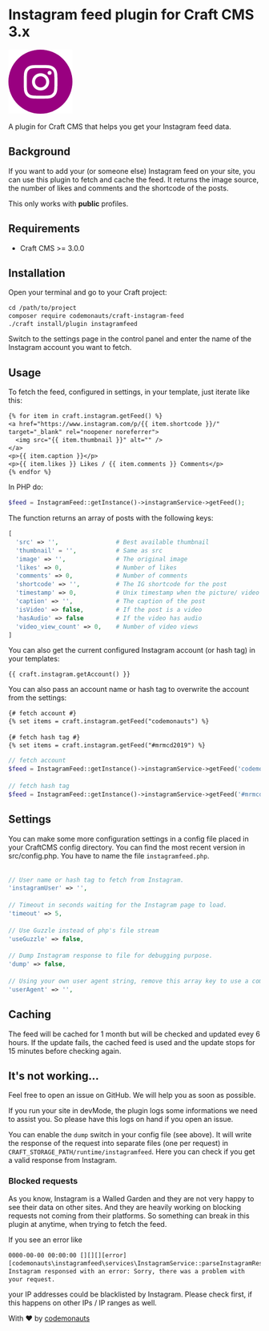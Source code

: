 # Instagram feed plugin for Craft CMS 3.x

![Icon](resources/instagram.png)

A plugin for Craft CMS that helps you get your Instagram feed data.

## Background

If you want to add your (or someone else) Instagram feed on your site, you can use this plugin to fetch and cache the feed. It returns the image source, the number of likes and comments and the shortcode of the posts.

This only works with **public** profiles. 

## Requirements

 * Craft CMS >= 3.0.0

## Installation

Open your terminal and go to your Craft project:

``` shell
cd /path/to/project
composer require codemonauts/craft-instagram-feed
./craft install/plugin instagramfeed
```

Switch to the settings page in the control panel and enter the name of the Instagram account you want to fetch.

## Usage

To fetch the feed, configured in settings, in your template, just iterate like this:

``` twig
{% for item in craft.instagram.getFeed() %}
<a href="https://www.instagram.com/p/{{ item.shortcode }}/" target="_blank" rel="noopener noreferrer">
  <img src="{{ item.thumbnail }}" alt="" />
</a>
<p>{{ item.caption }}</p>
<p>{{ item.likes }} Likes / {{ item.comments }} Comments</p>
{% endfor %}
```

In PHP do:

``` php
$feed = InstagramFeed::getInstance()->instagramService->getFeed();
```
The function returns an array of posts with the following keys:

``` php
[
  'src' => '',                # Best available thumbnail
  'thumbnail' = '',           # Same as src
  'image' => '',              # The original image
  'likes' => 0,               # Number of likes
  'comments' => 0,            # Number of comments
  'shortcode' => '',          # The IG shortcode for the post
  'timestamp' => 0,           # Unix timestamp when the picture/ video was taken
  'caption' => '',            # The caption of the post
  'isVideo' => false,         # If the post is a video
  'hasAudio' => false         # If the video has audio
  'video_view_count' => 0,    # Number of video views
]
```

You can also get the current configured Instagram account (or hash tag) in your templates:

``` twig
{{ craft.instagram.getAccount() }}
```

You can also pass an account name or hash tag to overwrite the account from the settings:

``` twig
{# fetch account #}
{% set items = craft.instagram.getFeed("codemonauts") %}

{# fetch hash tag #}
{% set items = craft.instagram.getFeed("#mrmcd2019") %}
```

``` php
// fetch account
$feed = InstagramFeed::getInstance()->instagramService->getFeed('codemonauts');

// fetch hash tag
$feed = InstagramFeed::getInstance()->instagramService->getFeed('#mrmcd2019');
```

## Settings

You can make some more configuration settings in a config file placed in your CraftCMS config directory. You can find the most recent version in src/config.php. You have to name the file `instagramfeed.php`.

``` php

// User name or hash tag to fetch from Instagram.
'instagramUser' => '',

// Timeout in seconds waiting for the Instagram page to load.
'timeout' => 5,

// Use Guzzle instead of php's file stream
'useGuzzle' => false,

// Dump Instagram response to file for debugging purpose.
'dump' => false,

// Using your own user agent string, remove this array key to use a common user agent of a well known browser
'userAgent' => '',

```

## Caching

The feed will be cached for 1 month but will be checked and updated evey 6 hours. If the update fails, the cached feed is used and the update stops for 15 minutes before checking again. 

## It's not working...

Feel free to open an issue on GitHub. We will help you as soon as possible.

If you run your site in devMode, the plugin logs some informations we need to assist you. So please have this logs on hand if you open an issue.

You can enable the `dump` switch in your config file (see above). It will write the response of the request into separate files (one per request) in `CRAFT_STORAGE_PATH/runtime/instagramfeed`. Here you can check if you get a valid response from Instagram.

### Blocked requests

As you know, Instagram is a Walled Garden and they are not very happy to see their data on other sites. And they are heavily working on blocking requests not coming from their platforms. So something can break in this plugin at anytime, when trying to fetch the feed.

If you see an error like

```
0000-00-00 00:00:00 [][][][error][codemonauts\instagramfeed\services\InstagramService::parseInstagramResponse] Instagram responsed with an error: Sorry, there was a problem with your request. 
```

your IP addresses could be blacklisted by Instagram. Please check first, if this happens on other IPs / IP ranges as well.

With ❤ by [codemonauts](https://codemonauts.com)
